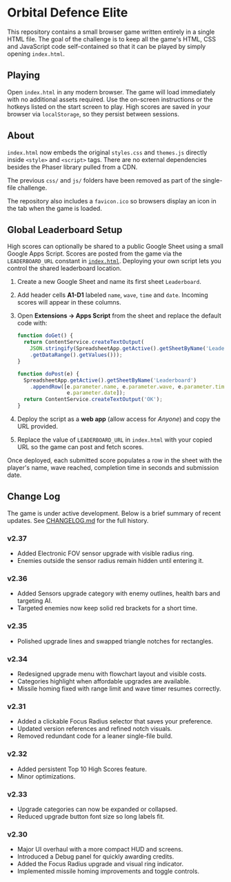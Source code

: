 # Orbital Defence Elite

This repository contains a small browser game written entirely in a single HTML file. The goal of the challenge is to keep all the game's HTML, CSS and JavaScript code self-contained so that it can be played by simply opening `index.html`.

## Playing

Open `index.html` in any modern browser. The game will load immediately with no additional assets required. Use the on-screen instructions or the hotkeys listed on the start screen to play.
High scores are saved in your browser via `localStorage`, so they persist between sessions.

## About

`index.html` now embeds the original `styles.css` and `themes.js` directly inside `<style>` and `<script>` tags. There are no external dependencies besides the Phaser library pulled from a CDN.

The previous `css/` and `js/` folders have been removed as part of the single-file challenge.

The repository also includes a `favicon.ico` so browsers display an icon in the
tab when the game is loaded.

## Global Leaderboard Setup

High scores can optionally be shared to a public Google Sheet using a small
Google Apps Script. Scores are posted from the game via the `LEADERBOARD_URL`
constant in [`index.html`](index.html). Deploying your own script lets you
control the shared leaderboard location.

1. Create a new Google Sheet and name its first sheet `Leaderboard`.
2. Add header cells **A1-D1** labeled `name`, `wave`, `time` and `date`. Incoming
   scores will appear in these columns.
3. Open **Extensions → Apps Script** from the sheet and replace the default code
   with:

   ```javascript
   function doGet() {
     return ContentService.createTextOutput(
       JSON.stringify(SpreadsheetApp.getActive().getSheetByName('Leaderboard')
       .getDataRange().getValues()));
   }

   function doPost(e) {
     SpreadsheetApp.getActive().getSheetByName('Leaderboard')
       .appendRow([e.parameter.name, e.parameter.wave, e.parameter.time,
                   e.parameter.date]);
     return ContentService.createTextOutput('OK');
   }
   ```

4. Deploy the script as a **web app** (allow access for *Anyone*) and copy the
   URL provided.
5. Replace the value of `LEADERBOARD_URL` in `index.html` with your copied URL so
   the game can post and fetch scores.

Once deployed, each submitted score populates a row in the sheet with the
player's name, wave reached, completion time in seconds and submission date.

## Change Log

The game is under active development. Below is a brief summary of recent updates.
See [CHANGELOG.md](CHANGELOG.md) for the full history.

### v2.37
- Added Electronic FOV sensor upgrade with visible radius ring.
- Enemies outside the sensor radius remain hidden until entering it.

### v2.36
- Added Sensors upgrade category with enemy outlines, health bars and targeting AI.
- Targeted enemies now keep solid red brackets for a short time.

### v2.35
- Polished upgrade lines and swapped triangle notches for rectangles.

### v2.34
- Redesigned upgrade menu with flowchart layout and visible costs.
- Categories highlight when affordable upgrades are available.
- Missile homing fixed with range limit and wave timer resumes correctly.

### v2.31
- Added a clickable Focus Radius selector that saves your preference.
- Updated version references and refined notch visuals.
- Removed redundant code for a leaner single-file build.

### v2.32
- Added persistent Top 10 High Scores feature.
- Minor optimizations.

### v2.33
- Upgrade categories can now be expanded or collapsed.
- Reduced upgrade button font size so long labels fit.

### v2.30
- Major UI overhaul with a more compact HUD and screens.
- Introduced a Debug panel for quickly awarding credits.
- Added the Focus Radius upgrade and visual ring indicator.
- Implemented missile homing improvements and toggle controls.
